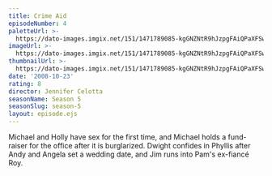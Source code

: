 ```yaml
---
title: Crime Aid
episodeNumber: 4
paletteUrl: >-
  https://dato-images.imgix.net/151/1471789085-kgGNZNtR9hJzpgFAiQPaXFSwgPh.jpg?auto=enhance&ch=DPR%2CWidth&palette=json
imageUrl: >-
  https://dato-images.imgix.net/151/1471789085-kgGNZNtR9hJzpgFAiQPaXFSwgPh.jpg?auto=compress%2Cformat&ch=DPR%2CWidth&w=500
thumbnailUrl: >-
  https://dato-images.imgix.net/151/1471789085-kgGNZNtR9hJzpgFAiQPaXFSwgPh.jpg?auto=enhance&ch=DPR%2CWidth&fit=crop&fm=jpg&h=280&w=500
date: '2008-10-23'
rating: 8
director: Jennifer Celotta
seasonName: Season 5
seasonSlug: season-5
layout: episode.ejs
---
```


Michael and Holly have sex for the first time, and Michael holds a fund-raiser for the office after it is burglarized. Dwight confides in Phyllis after Andy and Angela set a wedding date, and Jim runs into Pam's ex-fiancé Roy.